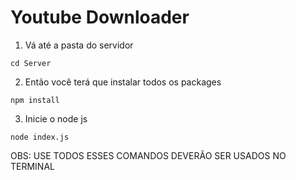 # Youtube Downloader

1. Vá até a pasta do servidor
```
cd Server
```

2. Então você terá que instalar todos os packages
```
npm install
```

3. Inicie o node js
```
node index.js
```

OBS: USE TODOS ESSES COMANDOS DEVERÃO SER USADOS NO TERMINAL